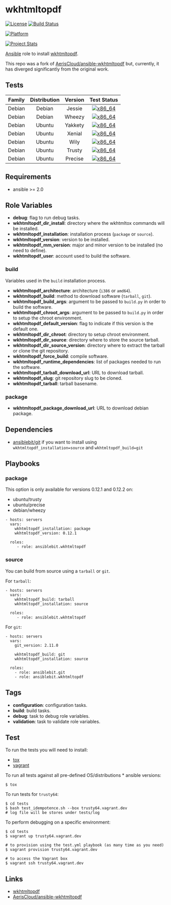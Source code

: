# wkhtmltopdf

[![License](https://img.shields.io/badge/license-New%20BSD-blue.svg?style=flat)](https://raw.githubusercontent.com/ansiblebit/wkhtmltopdf/master/LICENSE)
[![Build Status](https://travis-ci.org/ansiblebit/wkhtmltopdf.svg?branch=master)](https://travis-ci.org/ansiblebit/wkhtmltopdf)

[![Platform](http://img.shields.io/badge/platform-ubuntu-dd4814.svg?style=flat)](#)

[![Project Stats](https://www.openhub.net/p/ansiblebit-wkhtmltopdf/widgets/project_thin_badge.gif)](https://www.openhub.net/p/ansiblebit-wkhtmltopdf/)


[Ansible][ansible] role to install [wkhtmltopdf].

This repo was a fork of [AerisCloud/ansible-wkhtmltopdf] but,
currently,
it has diverged significantly from the original work.


## Tests

| Family | Distribution | Version | Test Status |
|:-:|:-:|:-:|:-:|
| Debian | Debian  | Jessie  | [![x86_64](http://img.shields.io/badge/x86_64-passed-006400.svg?style=flat)](#) |
| Debian | Debian  | Wheezy  | [![x86_64](http://img.shields.io/badge/x86_64-passed-006400.svg?style=flat)](#) |
| Debian | Ubuntu  | Yakkety | [![x86_64](http://img.shields.io/badge/x86_64-passed-006400.svg?style=flat)](#) |
| Debian | Ubuntu  | Xenial  | [![x86_64](http://img.shields.io/badge/x86_64-passed-006400.svg?style=flat)](#) |
| Debian | Ubuntu  | Wily    | [![x86_64](http://img.shields.io/badge/x86_64-passed-006400.svg?style=flat)](#) |
| Debian | Ubuntu  | Trusty  | [![x86_64](http://img.shields.io/badge/x86_64-passed-006400.svg?style=flat)](#) |
| Debian | Ubuntu  | Precise | [![x86_64](http://img.shields.io/badge/x86_64-passed-006400.svg?style=flat)](#) |


## Requirements

- ansible >= 2.0


## Role Variables

- **debug**: flag to run debug tasks.
- **wkhtmltopdf_dir_install**: directory where the wkhtmltox commands will be installed.
- **wkhtmltopdf_installation**: installation process (`package` or `source`).
- **wkhtmltopdf_version**: version to be installed.
- **wkhtmltopdf_mm_version**: major and minor version to be installed (no need to define).
- **wkhtmltopdf_user**: account used to build the software.


### build

Variables used in the `build` installation process.

- **wkhtmltopdf_architecture**: architecture (`i386` or `amd64`).
- **wkhtmltopdf_build**: method to download software (`tarball`, `git`).
- **wkhtmltopdf_build_args**: argument to be passed to `build.py` in order to build the software.
- **wkhtmltopdf_chroot_args**: argument to be passed to `build.py` in order to setup the chroot environment.
- **wkhtmltopdf_default_version**: flag to indicate if this version is the default one.
- **wkhtmltopdf_dir_chroot**: directory to setup chroot environment.
- **wkhtmltopdf_dir_source**: directory where to store the source tarball.
- **wkhtmltopdf_dir_source_version**: directory where to extract the tarball or clone the git repository.
- **wkhtmltopdf_force_build**: compile software.
- **wkhtmltopdf_runtime_dependencies**: list of packages needed to run the software.
- **wkhtmltopdf_tarball_download_url**: URL to download tarball.
- **wkhtmltopdf_slug**: git repository slug to be cloned.
- **wkhtmltopdf_tarball**: tarball basename.


### package

- **wkhtmltopdf_package_download_url**: URL to download debian package.


## Dependencies

- [ansiblebit/git] if you want to install using `wkhtmltopdf_installation=source` and `wkhtmltopdf_build=git`


## Playbooks

### package

This option is only available for versions 0.12.1 and 0.12.2 on:
- ubuntu/trusty
- ubuntu/precise
- debian/wheezy

```
- hosts: servers
  vars:
    wkhtmltopdf_installation: package
    wkhtmltopdf_version: 0.12.1

  roles:
     - role: ansiblebit.wkhtmltopdf
```


### source

You can build from source using a `tarball` or `git`.

For `tarball`:

    - hosts: servers
      vars:
        wkhtmltopdf_build: tarball
        wkhtmltopdf_installation: source
    
      roles:
         - role: ansiblebit.wkhtmltopdf

For `git`:

    - hosts: servers
      vars:
        git_version: 2.11.0

        wkhtmltopdf_build: git
        wkhtmltopdf_installation: source
    
      roles:
        - role: ansiblebit.git
        - role: ansiblebit.wkhtmltopdf


## Tags

- **configuration**: configuration tasks.
- **build**: build tasks.
- **debug**: task to debug role variables.
- **validation**: task to validate role variables.


## Test

To run the tests you will need to install:

- [tox](https://tox.readthedocs.org/)
- [vagrant](https://www.vagrantup.com/)

To run all tests against all pre-defined OS/distributions * ansible versions:

```
$ tox
```

To run tests for `trusty64`:

```
$ cd tests
$ bash test_idempotence.sh --box trusty64.vagrant.dev
# log file will be stores under tests/log
```

To perform debugging on a specific environment:

```
$ cd tests
$ vagrant up trusty64.vagrant.dev

# to provision using the test.yml playbook (as many time as you need)
$ vagrant provision trusty64.vagrant.dev

# to access the Vagrant box
$ vagrant ssh trusty64.vagrant.dev
```


## Links

- [wkhtmltopdf]
- [AerisCloud/ansible-wkhtmltopdf]


[ansible]:  https://ansible.com/    "Ansible"
[ansiblebit/git]:  https://github.com/ansiblebit/git    "ansiblebit/git"
[AerisCloud/ansible-wkhtmltopdf]: https://AerisCloud/ansible-wkhtmltopdf "AerisCloud/ansible-wkhtmltopdf"
[wkhtmltopdf]: http://wkhtmltopdf.org/  "wkhtmltopdf"

